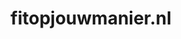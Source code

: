 ---
layout: post
title:  "fitopjouwmanier.nl"
internal_url:  "/data/fitopjouwmanier.nl.html"
categories: dutchgov
---